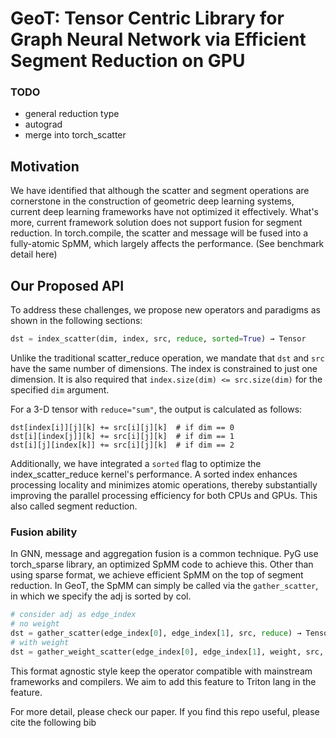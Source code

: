 # GeoT: Tensor Centric Library for Graph Neural Network via Efficient Segment Reduction on GPU

### TODO
* general reduction type
* autograd
* merge into torch_scatter

## Motivation
We have identified that although the scatter and segment operations are cornerstone in the construction of geometric deep learning systems, current deep learning frameworks have not optimized it effectively. What's more, current framework solution does not support fusion for segment reduction. In torch.compile, the scatter and message will be fused into a fully-atomic SpMM, which largely affects the performance. (See benchmark detail here)

## Our Proposed API

To address these challenges, we propose new operators and paradigms as shown in the following sections:

``` python
dst = index_scatter(dim, index, src, reduce, sorted=True) → Tensor
```

Unlike the traditional scatter_reduce operation, we mandate that `dst` and `src` have the same number of dimensions. The index is constrained to just one dimension. It is also required that `index.size(dim) <= src.size(dim)` for the specified `dim` argument.

For a 3-D tensor with `reduce="sum"`, the output is calculated as follows:

```
dst[index[i]][j][k] += src[i][j][k]  # if dim == 0
dst[i][index[j]][k] += src[i][j][k]  # if dim == 1
dst[i][j][index[k]] += src[i][j][k]  # if dim == 2
```

Additionally, we have integrated a `sorted` flag to optimize the index_scatter_reduce kernel's performance. A sorted index enhances processing locality and minimizes atomic operations, thereby substantially improving the parallel processing efficiency for both CPUs and GPUs. This also called segment reduction.

### Fusion ability

In GNN, message and aggregation fusion is a common technique. PyG use torch_sparse library, an optimized SpMM code to achieve this. Other than using sparse format, we achieve efficient SpMM on the top of segment reduction. In GeoT, the SpMM can simply be called via the ```gather_scatter```, in which we specify the adj is sorted by col.


``` python
# consider adj as edge_index
# no weight
dst = gather_scatter(edge_index[0], edge_index[1], src, reduce) → Tensor
# with weight
dst = gather_weight_scatter(edge_index[0], edge_index[1], weight, src, reduce) → Tensor
```

This format agnostic style keep the operator compatible with mainstream frameworks and compilers. We aim to add this feature to Triton lang in the feature.

For more detail, please check our paper. If you find this repo useful, please cite the following bib

``` latex

```
